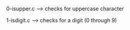 0-isupper.c --> checks for uppercase character


1-isdigit.c --> checks for a digit (0 through 9)


